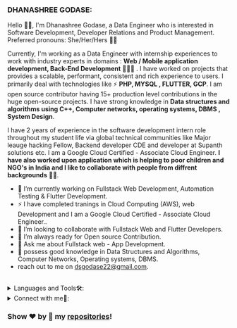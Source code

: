 

### DHANASHREE GODASE:
Hello 👋🏻, I'm Dhanashree Godase, a Data Engineer who is interested in Software Development, Developer Relations and Product Management. Preferred pronouns: She/Her/Hers 👩🏻

Currently, I'm working as a Data Engineer with internship experiences to work with industry experts in domains : **Web / Mobile application development, Back-End Development**  👩🏻‍💻 . I have worked on projects that provides a scalable, performant, consistent and rich experience to users. I primarily deal with technologies like ⚡ **PHP, MYSQL , FLUTTER, GCP**.
I am open source contributor having 15+ production level contributions in the huge open-source projects. I have strong knowledge in **Data structures and algorithms using C++, Computer networks, operating systems, DBMS , System Design**. 

I have 2 years of experience in the software development intern role throughout my student life via global technical communities like Major leauge hacking Fellow, Backend developer CDE and developer at Supanth solutions etc. I am a Google Cloud Certified - Associate Cloud Engineer.
**I have also worked upon application which is helping to poor children and NGO's in India and I like to collaborate with people from diffrent backgrounds** ✍🏻.



- 🔭 I’m currently working on Fullstack Web Development, Automation Testing & Flutter Development.
- ⚡ I have completed tranings in Cloud Computing (AWS), web Development and I am a Google Cloud Certified - Associate Cloud Engineer..
- 👯 I’m looking to collaborate with Fullstack Web and Flutter Developers.
- 🤔 I’m always ready for Open source Contribution.
- 💬 Ask me about Fullstack web - App Development.
- 💬 possess good knowledge in Data Structures and Algorithms, Computer Networks, Operating systems, DBMS.
- reach out to me on dsgodase22@gmail.com.


<br/>


<details>
<summary>
Languages and Tools🛠:
</summary>
  <br/>
<code>Html</code>
<code>css</code>
<code>javaScript</code>
<code>Flutter</code>
  <code>Dart</code>
<code>PHP</code> 
<code>Nodejs</code>
<code>github</code>
<code>postman</code>
<code>protractor</code>
<code>firebase</code>
<code>Bootstrap</code>
<code>Python</code>
<code>C++</code>
<code>AWS</code>
 <code>MongoDBCompass</code>
<code>MySql</code>
</details>


<details>
<summary> Connect with me🤝: </summary>  

<br/>

  
<a href="https://github.com/dans77777">
  <img align="left" alt="Dans's Github" width="22px" src="https://upload.wikimedia.org/wikipedia/commons/thumb/a/ae/Github-desktop-logo-symbol.svg/1024px-Github-desktop-logo-symbol.svg.png" />
</a>

<a href="https://www.linkedin.com/in/dhanashree-godase-9513861a8/">
  <img align="left" alt="Dans's Linkdein" width="22px" src="https://cdn3.iconfinder.com/data/icons/inficons/512/linkedin.png" />
</a>
  
  <a href="https://leetcode.com/code77777/">
  <img align="left" alt="leetcode" width="22px" src="https://tse2.mm.bing.net/th?id=OIP.5sfi252DgFWnuwUNHhwlXwAAAA&pid=Api&P=0" />
</a>

<br/>

</details>
  
### Show ❤️ by 🌟 my [repositories](https://github.com/dans77777?tab=repositories)!

</div>
